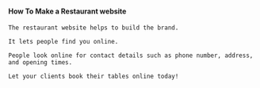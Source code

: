 #### How To Make a Restaurant website


```
The restaurant website helps to build the brand.

It lets people find you online.

People look online for contact details such as phone number, address, and opening times.

Let your clients book their tables online today!

```
